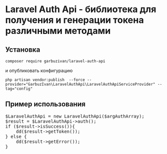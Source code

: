 # Laravel Auth Api - библиотека для получения и генерации токена различными методами

## Установка

`composer require garbuzivan/laravel-auth-api`

<p>и опубликовать конфигурацию</p>

`php artisan vendor:publish  --force --provider="GarbuzIvan\LaravelAuthApi\LaravelAuthApiServiceProvider" --tag="config"`

## Пример использования

<pre>
$LaravelAuthApi = new LaravelAuthApi($argAuthArray);
$result = $LaravelAuthApi->auth();
if ($result->isSuccess()){
    dd($result->getToken());
} else {
    dd($result->getError());
}
</pre>
